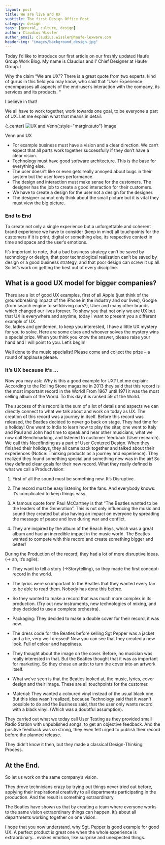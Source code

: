 ```yaml
---
layout: post
title: We are live and UX
subtitle: The first Design Office Post
category: design
tags: [general, culture, design]
author: Claudius Wissler
author_email: claudius.wissler@haufe-lexware.com 
header-img: "images/background_design.jpg"
---
```


Today I’d like to introduce our first article on our freshly updated Haufe Group Work Blog.
My name is Claudius and I’ Chief Designer at Haufe Group. I 

Why the claim “We are UX”? 
There is a great quote from two experts, kind of gurus in this field you may know, who said that “User Experience encompasses all aspects of the end-user‘s interaction with the company, its services and its products. “ 

I believe in that! 

We all have to work together, work towards one goal, to be everyone a part of UX. Let me explain what that means in detail: 

{:.center}
![UX and Venn](/images/wicked-0-11-0/deployment-architecture.png){:style="margin:auto"}
image

Venn and UX
-	For example business must have a vision and a clear direction. We can‘t expect that all parts work together successfully if they don’t have a clear vision.  
-	Technology must have good software architecture. This is the base for everything else.
-	The user doesn’t like or even gets really annoyed about bugs in their system but the user loves performance. 
-	The design and interaction must make sense for the customers. The designer has the job to create a good interaction for their customers. 
-	We have to create a design for the user not a design for the designer. 
-	The designer cannot only think about the small picture but it is vital they must view the big picture. 

### End to End
To create not only a single experience but a unforgettable and coherent brand experience we have to consider (keep in mind) all touchpoints for the customers if it is print, digital or something else, its respective context in time and space and the user’s emotions.

It’s important to note, that a bad business strategy can’t be saved by technology or design, that poor technological realization can’t be saved by design or a good business strategy, and that poor design can screw it up all. So let’s work on getting the best out of every discipline.

## What is a good UX model for bigger companies?

There are a lot of good UX examples, first of all Apple (just think of the groundbreaking impact of the iPhone in the industry and our lives), Google (from search engine to selfdriving cars?), Uber and many other brands which changed our lives forever. To show you that not only we are UX but that UX is everywhere and anytime, today I want to present you a different example of UX.  
So, ladies and gentlemen, to keep you interested, I have a little UX mystery for you to solve. Here are some clues and whoever solves the mystery wins a special prize. 
When you think you know the answer, please raise your hand and I will point to you. Let‘s begin!

Well done to the music specialist! Please come and collect the prize – a round of applause please. 

### It’s UX because it’s …
Now you may ask: Why is this a good example for UX? Let me explain:
According to the Rolling Stone magazine in 2013 they said that this record is the most important record in the World! From 1967 until 1971 it was the most selling album of the World. To this day it is ranked 59 of the World.

The success of this record is the sum of a lot of details and aspects we can directly connect to what we talk about and work on today as UX.
The creation of this record was a journey in itself. Before this record was released, the Beatles decided to never go back on stage. They had time for a holiday! One went to India to learn how to play the sitar, one went to Italy and Paul and John had time to speak and hear other musicians, what we now call Benchmarking, and listened to customer feedback (User research). We call this Needfinding as a part of User Centered Design. 
When they finished their holidays, they all came back together and talked about their experiences (Notice: Thinking products as a journey and experience). They realized they found something special and something new was in the air! So they defined clear goals for their new record. What they really defined is what we call a Productvision: 

1.	First of all the sound must be something new. It‘s Disruptive. 

2.	The record must be easy listening for the fans. And everybody knows: It‘s complicated to keep things easy. 

3.	A famous quote form Paul McCartney is that “The Beatles wanted to be the leaders of the Generation”. This is not only influencing the music and sound they created but also having an impact on everyone by spreading the message of peace and love during war and conflict. 

4.	They are inspired by the album of the Beach Boys, which was a great album and had an incredible impact in the music world. The Beatles wanted to compete with this record and create something bigger and better! 

During the Production of the record, they had a lot of more disruptive ideas. (-> ah, it’s agile):

-	They want to tell a story (->Storytelling), so they made the first concept-record in the world. 

-	The lyrics were so important to the Beatles that they wanted every fan to be able to read them. Nobody has done this before. 

-	So they wanted to make a record that was much more complex in its production. (Try out new instruments, new technologies of mixing, and they decided to use a complete orchestra). 

-	Packaging: They decided to make a double cover for their record, it was new.

-	The dress code for the Beatles before selling Sgt Pepper was a jacket and a tie, very well dressed! Now you can see that they created a new look. Full of colour and happiness. 

-	They thought about the image on the cover. Before, no musician was really interested in that. But the Beatles thought that it was as important for marketing. So they chose an artist to turn the cover into an artwork itself.

-	What we‘ve seen is that the Beatles looked at, the music, lyrics, cover design and their image. These are all touchpoints for the customer. 

-	Material: They wanted a coloured vinyl instead of the usual black one. But this idea wasn’t realized, because Technology said that it wasn't possible to do and the Business said, that the user only wants record with a black vinyl. (Which was a doubtful assumption).

They carried out what we today call User Testing as they provided small Radio Station with unpublished songs, to get an objective feedback. And the positive feedback was so strong, they even felt urged to publish their record before the planned release.

They didn’t know it then, but they made a classical Design-Thinking Process.


## At the End.
So let us work on the same company’s vision.

They drove technicians crazy by trying out things never tried out before, applying their inspirational creativity to all departments participating in the production. And the result is something extraordinary.

The Beatles have shown us that by creating a team where everyone works to the same vision extraordinary things can happen. It’s about all departments working together on one vision. 

I hope that you now understand, why Sgt. Pepper is good example for good UX.
A perfect product is great one when the whole experience is extraordinary… evokes emotion, like surprise and unexpected things.


